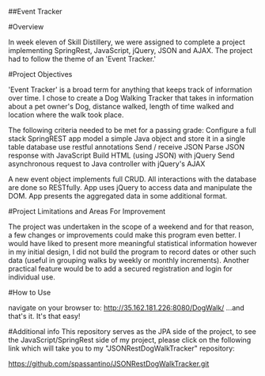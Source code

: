 ##Event Tracker

#Overview

In week eleven of Skill Distillery, we were assigned to complete a project implementing SpringRest, JavaScript, jQuery, JSON and AJAX. The project had to follow the theme of an 'Event Tracker.'

#Project Objectives

'Event Tracker' is a broad term for anything that keeps track of information over time. I chose to create a Dog Walking Tracker that takes in information about a pet owner's Dog, distance walked, length of time walked and location where the walk took place.


The following criteria needed to be met for a passing grade:
Configure a full stack SpringREST app
model a simple Java object and store it in a single table database
use restful annotations
Send / receive JSON
Parse JSON response with JavaScript
Build HTML (using JSON) with jQuery
Send asynchronous request to Java controller with jQuery's AJAX


A new event object implements full CRUD.
All interactions with the database are done so RESTfully.
App uses jQuery to access data and manipulate the DOM.
App presents the aggregated data in some additional format.

#Project Limitations and Areas For Improvement

The project was undertaken in the scope of a weekend and for that reason, a few changes or improvements could make this program even better. I would have liked to present more meaningful statistical information however in my initial design, I did not build the program to record dates or other such data (useful in grouping walks by weekly or monthly increments). Another practical feature would be to add a secured registration and login for individual use.

#How to Use

navigate on your browser to:
http://35.162.181.226:8080/DogWalk/
...and that's it. It's that easy!



#Additional info
This repository serves as the JPA side of the project, to see the JavaScript/SpringRest side of my project, please click on the following link which will take you to my "JSONRestDogWalkTracker" repository:

https://github.com/spassantino/JSONRestDogWalkTracker.git